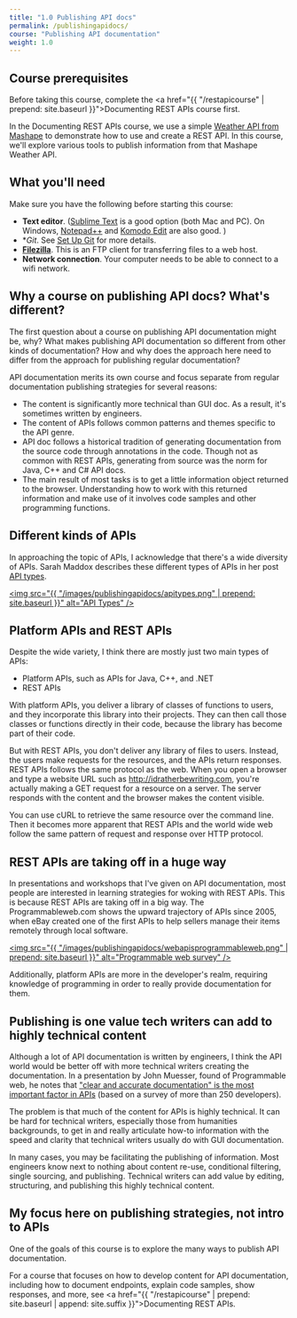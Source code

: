 ```yaml
---
title: "1.0 Publishing API docs"
permalink: /publishingapidocs/
course: "Publishing API documentation"
weight: 1.0
---
```



## Course prerequisites

Before taking this course, complete the <a href="{{ "/restapicourse" | prepend: site.baseurl }}">Documenting REST APIs course</a> first. 

In the Documenting REST APIs course, we use a simple [Weather API from Mashape](https://www.mashape.com/fyhao/weather-13) to demonstrate how to use and create a REST API. In this course, we'll explore various  tools to publish information from that Mashape Weather API.

## What you'll need

Make sure you have the following before starting this course:

* **Text editor**. ([Sublime Text](http://www.sublimetext.com/) is a good option (both Mac and PC). On Windows, [Notepad++](https://notepad-plus-plus.org/) and [Komodo Edit](http://komodoide.com/komodo-edit/) are also good. )
* **Git*. See [Set Up Git](https://help.github.com/articles/set-up-git/) for more details. 
* **[Filezilla](https://filezilla-project.org/)**. This is an FTP client for transferring files to a web host.
* **Network connection**. Your computer needs to be able to connect to a wifi network.

## Why a course on publishing API docs? What's different?
The first question about a course on publishing API documentation might be, why? What makes publishing API documentation so different from other kinds of documentation? How and why does the approach here need to differ from the approach for publishing regular documentation?
 
 API documentation merits its own course and focus separate from regular documentation publishing strategies for several reasons:
 
 * The content is significantly more technical than GUI doc. As a result, it's sometimes written by engineers.
 * The content of APIs follows common patterns and themes specific to the API genre. 
 * API doc follows a historical tradition of generating documentation from the source code through annotations in the code. Though not as common with REST APIs, generating from source was the norm for Java, C++ and C# API docs.
 * The main result of most tasks is to get a little information object returned to the browser. Understanding how to work with this returned information and make use of it involves code samples and other programming functions.

## Different kinds of APIs
In approaching the topic of APIs, I acknowledge that there's a wide diversity of APIs. Sarah Maddox describes these different types of APIs in her post [API types](https://ffeathers.wordpress.com/2014/02/16/api-types/).

<a href="https://ffeathers.wordpress.com/2014/02/16/api-types/"><img src="{{ "/images/publishingapidocs/apitypes.png" | prepend: site.baseurl }}" alt="API Types" /></a>

## Platform APIs and REST APIs
Despite the wide variety, I think there are mostly just two main types of APIs:

* Platform APIs, such as APIs for Java, C++, and .NET
* REST APIs

With platform APIs, you deliver a library of classes of functions to users, and they incorporate this library into their projects. They can then call those classes or functions directly in their code, because the library has become part of their code. 

But with REST APIs, you don't deliver any library of files to users. Instead, the users make requests for the resources, and the APIs return responses. REST APIs follows the same protocol as the web. When you open a browser and type a website URL such as http://idratherbewriting.com, you're actually making a GET request for a resource on a server. The server responds with the content and the browser makes the content visible.

You can use cURL to retrieve the same resource over the command line. Then it becomes more apparent that REST APIs and the world wide web follow the same pattern of request and response over HTTP protocol.

## REST APIs are taking off in a huge way

In presentations and workshops that I've given on API documentation, most people are interested in learning strategies for woking with REST APIs. This is because REST APIs are taking off in a big way. The Programmableweb.com shows the upward trajectory of APIs since 2005, when eBay created one of the first APIs to help sellers manage their items remotely through local software. 

<a href="http://www.programmableweb.com/api-research"><img src="{{ "/images/publishingapidocs/webapisprogrammableweb.png" | prepend: site.baseurl }}" alt="Programmable web survey" /></a>

Additionally, platform APIs are more in the developer's realm, requiring knowledge of programming in order to really provide documentation for them. 

## Publishing is one value tech writers can add to highly technical content

Although a lot of API documentation is written by engineers, I think the API world would be better off with more technical writers creating the documentation. In a presentation by John Muesser, found of Programmable web, he notes that ["clear and accurate documentation" is the most important factor in APIs](http://www.programmableweb.com/news/api-consumers-want-reliability-documentation-and-community/2013/01/07) (based on a survey of more than 250 developers).

The problem is that much of the content for APIs is highly technical. It can be hard for technical writers, especially those from humanities backgrounds, to get in and really articulate how-to information with the speed and clarity that technical writers usually do with GUI documentation.

In many cases, you may be facilitating the publishing of information. Most engineers know next to nothing about content re-use, conditional filtering, single sourcing, and publishing. Technical writers can add value by editing, structuring, and publishing this highly technical content. 

## My focus here on publishing strategies, not intro to APIs

One of the goals of this course is to explore the many ways to publish API documentation.

For a course that focuses on how to develop content for API documentation, including how to document endpoints, explain code samples, show responses, and more, see <a href="{{ "/restapicourse" | prepend: site.baseurl | append: site.suffix }}">Documenting REST APIs</a>.
